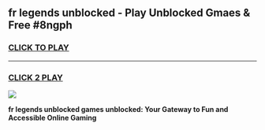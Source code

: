 
## fr legends unblocked - Play Unblocked Gmaes & Free #8ngph
<h3>
<a href="https://news.freeplayer.one?title=fr_legends_unblocked&ref=03M">CLICK TO PLAY</a></h3>
<hr>

<h3>
<a href="https://news.freeplayer.one?title=fr_legends_unblocked&ref=03M">CLICK 2 PLAY</a>
  
</h3>

<a href="https://news.freeplayer.one?title=fr_legends_unblocked&ref=03M"><img src="https://clearcache.store/games.png"></a>


**fr legends unblocked games unblocked: Your Gateway to Fun and Accessible Online Gaming**

